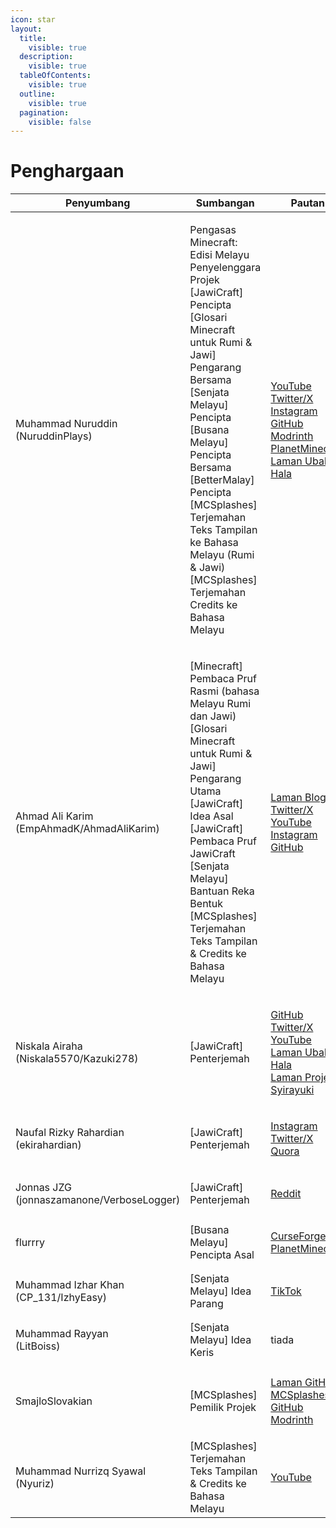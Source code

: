 ```yaml
---
icon: star
layout:
  title:
    visible: true
  description:
    visible: true
  tableOfContents:
    visible: true
  outline:
    visible: true
  pagination:
    visible: false
---
```


# Penghargaan

| Penyumbang                                                                                                                                                                                                                                                                                                                                          | Sumbangan                                                                                                                                                                                                                                                                                                                                                                           | Pautan                                                                                                                                                                                                                                                                                                                                                                                                                                                                       |
| --------------------------------------------------------------------------------------------------------------------------------------------------------------------------------------------------------------------------------------------------------------------------------------------------------------------------------------------------- | ----------------------------------------------------------------------------------------------------------------------------------------------------------------------------------------------------------------------------------------------------------------------------------------------------------------------------------------------------------------------------------- | ---------------------------------------------------------------------------------------------------------------------------------------------------------------------------------------------------------------------------------------------------------------------------------------------------------------------------------------------------------------------------------------------------------------------------------------------------------------------------- |
| <p><a href="https://bit.ly/NuruddinPlays"><img src="https://github.com/Minecraft-EdisiMelayu/MCEM-Wiki/assets/77572972/f30d9b44-4579-473e-ba28-5cdee312e2eb" alt=""></a><br>Muhammad Nuruddin<br>(NuruddinPlays)</p>                                                                                                                                | <p>Pengasas Minecraft: Edisi Melayu<br>Penyelenggara Projek<br>[JawiCraft] Pencipta<br>[Glosari Minecraft untuk Rumi &#x26; Jawi] Pengarang Bersama<br>[Senjata Melayu] Pencipta<br>[Busana Melayu] Pencipta Bersama<br>[BetterMalay] Pencipta<br>[MCSplashes] Terjemahan Teks Tampilan ke Bahasa Melayu (Rumi &#x26; Jawi)<br>[MCSplashes] Terjemahan Credits ke Bahasa Melayu</p> | <p><a href="https://youtube.com/@NuruddinPlays">YouTube</a><br><a href="https://twitter.com/NuruddinPlays">Twitter/X</a><br><a href="https://instagram.com/@nuruddinplays">Instagram</a><br><a href="https://github.com/NuruddinPlays">GitHub</a><br><a href="https://modrinth.com/user/NuruddinPlays">Modrinth</a><br><a href="https://www.planetminecraft.com/member/nuruddinplays/">PlanetMinecraft</a><br><a href="https://bit.ly/NuruddinPlays">Laman Ubah Hala</a></p> |
| <p><a href="https://ahmadalikarim.com"><img src="https://github.com/Minecraft-EdisiMelayu/MCEM-Wiki/assets/77572972/2bbdb974-7f63-4dd9-8071-920d014c303b" alt=""><img src="https://github.com/Minecraft-EdisiMelayu/MCEM-Wiki/assets/77572972/1c65cca8-5bf6-4893-88e6-9cbc86e2998e" alt=""></a><br>Ahmad Ali Karim<br>(EmpAhmadK/AhmadAliKarim)</p> | <p>[Minecraft] Pembaca Pruf Rasmi (bahasa Melayu Rumi dan Jawi)<br>[Glosari Minecraft untuk Rumi &#x26; Jawi] Pengarang Utama<br>[JawiCraft] Idea Asal<br>[JawiCraft] Pembaca Pruf JawiCraft<br>[Senjata Melayu] Bantuan Reka Bentuk<br>[MCSplashes] Terjemahan Teks Tampilan &#x26; Credits ke Bahasa Melayu<br></p>                                                               | <p><a href="https://ahmadalikarim.com/">Laman Blog</a><br><a href="https://twitter.com/ahmadalikarim12">Twitter/X</a><br><a href="https://www.youtube.com/@AhmadAliKarimOfficial">YouTube</a><br><a href="https://instagram.com/ahmadalikarimofficial">Instagram</a><br><a href="https://github.com/EmpAhmadK">GitHub</a></p>                                                                                                                                                |
| <p><a href="https://www.niskala.my.eu.org/"><img src="https://github.com/Minecraft-EdisiMelayu/MCEM-Wiki/assets/77572972/bc13422e-ea2c-4690-8017-78cc307f2909" alt=""></a><br>Niskala Airaha<br>(Niskala5570/Kazuki278)</p>                                                                                                                         | \[JawiCraft] Penterjemah                                                                                                                                                                                                                                                                                                                                                            | <p><a href="https://github.com/Niskala5570">GitHub</a><br><a href="https://twitter.com/niskala5570">Twitter/X</a><br><a href="https://youtube.com/@niskala5570">YouTube</a><br><a href="https://www.niskala.my.eu.org/">Laman Ubah Hala</a><br><a href="https://www.syirayuki.my.eu.org">Laman Projek Syirayuki</a></p>                                                                                                                                                      |
| <p><a href="https://www.quora.com/profile/Naufal-Rizky-Rahardian-%D9%86%D9%88%D9%81%D9%84-%D8%B1%D8%B2%D9%82%D9%8A-%D8%B1%D8%A7%D9%87%D8%B1%D8%AF%D9%8A%D8%A7%D9%86"><img src="https://github.com/Minecraft-EdisiMelayu/MCEM-Wiki/assets/77572972/814b959c-7fd2-4ba5-8c83-d7bf058987b0" alt=""></a><br>Naufal Rizky Rahardian<br>(ekirahardian)</p> | \[JawiCraft] Penterjemah                                                                                                                                                                                                                                                                                                                                                            | <p><a href="https://www.instagram.com/eki_rahardian/">Instagram</a><br><a href="https://twitter.com/eki_rahardian">Twitter/X</a><br><a href="https://www.quora.com/profile/Naufal-Rizky-Rahardian-%D9%86%D9%88%D9%81%D9%84-%D8%B1%D8%B2%D9%82%D9%8A-%D8%B1%D8%A7%D9%87%D8%B1%D8%AF%D9%8A%D8%A7%D9%86">Quora</a></p>                                                                                                                                                          |
| <p><a href="https://www.reddit.com/user/VerboseLogger/"><img src="https://github.com/Minecraft-EdisiMelayu/MCEM-Wiki/assets/77572972/f4b44317-9f24-4ff2-889f-c24de593e5b2" alt=""></a><br>Jonnas JZG<br>(jonnaszamanone/VerboseLogger)</p>                                                                                                          | \[JawiCraft] Penterjemah                                                                                                                                                                                                                                                                                                                                                            | [Reddit](https://www.reddit.com/user/VerboseLogger/)                                                                                                                                                                                                                                                                                                                                                                                                                         |
| <p><a href="https://www.planetminecraft.com/member/flurrry/"><img src="https://github.com/Minecraft-EdisiMelayu/MCEM-Wiki/assets/77572972/1ee5b8c8-5f50-4ca1-b22b-fb0b125dec2f" alt=""></a><br>flurrry</p>                                                                                                                                          | \[Busana Melayu] Pencipta Asal                                                                                                                                                                                                                                                                                                                                                      | <p><a href="https://www.curseforge.com/members/flurrrrrrrry/projects">CurseForge</a><br><a href="https://www.planetminecraft.com/member/flurrry/">PlanetMinecraft</a></p>                                                                                                                                                                                                                                                                                                    |
| <p><a href="https://www.tiktok.com/@izhyeasy"><img src="https://github.com/Minecraft-EdisiMelayu/MCEM-Wiki/assets/77572972/f60fee21-54c6-4ef8-aa8f-08b4dfc7fdea" alt=""></a><br>Muhammad Izhar Khan<br>(CP_131/IzhyEasy)</p>                                                                                                                        | \[Senjata Melayu] Idea Parang                                                                                                                                                                                                                                                                                                                                                       | [TikTok](https://www.tiktok.com/@izhyeasy)                                                                                                                                                                                                                                                                                                                                                                                                                                   |
| <p><a href="https://github.com/Minecraft-EdisiMelayu/MCEM-Wiki/wiki/MCEM-%E2%80%90-Credits/"><img src="https://github.com/Minecraft-EdisiMelayu/MCEM-Wiki/assets/77572972/052741c2-555d-4adc-ad8e-5c6ecfeefc5e" alt=""></a><br>Muhammad Rayyan<br>(LitBoiss)</p>                                                                                    | \[Senjata Melayu] Idea Keris                                                                                                                                                                                                                                                                                                                                                        | tiada                                                                                                                                                                                                                                                                                                                                                                                                                                                                        |
| <p><a href="https://github.com/SmajloSlovakian"><img src="https://avatars.githubusercontent.com/u/16209307?v=4" alt=""></a><br>SmajloSlovakian</p>                                                                                                                                                                                                  | \[MCSplashes] Pemilik Projek                                                                                                                                                                                                                                                                                                                                                        | <p><a href="https://github.com/SmajloSlovakian/MinecraftSplashTextTranslation">Laman GitHub MCSplashes</a><br><a href="https://github.com/SmajloSlovakian">GitHub</a><br><a href="https://modrinth.com/user/SmajloSlovakian">Modrinth</a></p>                                                                                                                                                                                                                                |
| <p><a href="https://www.youtube.com/@nurrizq7521"><img src="https://github.com/Minecraft-EdisiMelayu/MCEM-Wiki/assets/77572972/771be72b-1b11-49ce-aefa-2d3997d06e5d" alt=""></a><br>Muhammad Nurrizq Syawal<br>(Nyuriz)</p>                                                                                                                         | \[MCSplashes] Terjemahan Teks Tampilan & Credits ke Bahasa Melayu                                                                                                                                                                                                                                                                                                                   | [YouTube](https://www.youtube.com/@nurrizq7521)                                                                                                                                                                                                                                                                                                                                                                                                                              |
